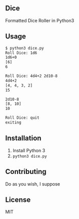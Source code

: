 ## Dice
Formatted Dice Roller in Python3

## Usage
```bash
$ python3 dice.py
Roll Dice: 1d6
1d6+0
[6]
6

Roll Dice: 4d4+2 2d10-8
4d4+2
[4, 4, 3, 2]
15

2d10-8
[8, 10]
10

Roll Dice: quit
exiting
```

## Installation

1. Install Python 3
2. `python3 dice.py`

## Contributing

Do as you wish, I suppose

## License

MIT